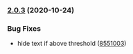 ### [2.0.3](https://github.com/Jayrgo/CountIt/compare/v2.0.2...v2.0.3) (2020-10-24)


### Bug Fixes

* hide text if above threshold ([8551003](https://github.com/Jayrgo/CountIt/commit/8551003ed4f596956dd19602f20f77022e15f12d))

